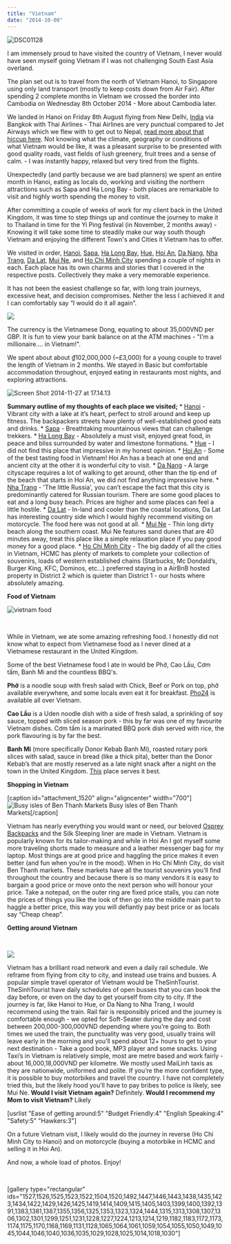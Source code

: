 ```yaml
---
title: "Vietnam"
date: "2014-10-08"
---
```


![DSC01128](images/DSC01128-1024x575.jpg)

I am immensely proud to have visited the country of Vietnam, I never would have seen myself going Vietnam if I was not challenging South East Asia overland.

The plan set out is to travel from the north of Vietnam Hanoi, to Singapore using only land transport (mostly to keep costs down from Air Fair). After spending 2 complete months in Vietnam we crossed the border into Cambodia on Wednesday 8th October 2014 - More about Cambodia later.

We landed in Hanoi on Friday 8th August flying from New Delhi, [India](http://gonetraveling.me/categories/india) via Bangkok with Thai Airlines - Thai Airlines are very punctual compared to Jet Airways which we flew with to get out to Nepal, [read more about that hiccup here](http://gonetraveling.me/2014/07/delayed/). Not knowing what the climate, geography or conditions of what Vietnam would be like, it was a pleasant surprise to be presented with good quality roads, vast fields of lush greenery, fruit trees and a sense of calm. - I was instantly happy, relaxed but very tired from the flights.

Unexpectedly (and partly because we are bad planners) we spent an entire month in Hanoi, eating as locals do, working and visiting the northern attractions such as Sapa and Ha Long Bay - both places are remarkable to visit and highly worth spending the money to visit.

After committing a couple of weeks of work for my client back in the United Kingdom, it was time to step things up and continue the journey to make it to Thailand in time for the Yi Ping festival (in November, 2 months away) - Knowing it will take some time to steadily make our way south though Vietnam and enjoying the different Town's and Cities it Vietnam has to offer.

We visited in order, [Hanoi](http://gonetraveling.me/2014/09/ha-noi/), [Sapa](http://gonetraveling.me/2014/08/sa-pa/), [Ha Long Bay](http://gonetraveling.me/2014/08/ha-long-bay/), [Hue](http://gonetraveling.me/2014/09/hue/), [Hoi An](http://gonetraveling.me/2014/09/hoi-an/), [Da Nang](http://gonetraveling.me/2014/09/da-nang/ "Da Nang"), [Nha Trang](http://gonetraveling.me/2014/09/good-morning-nha-trang/ "Good Morning Nha Trang"), [Da Lat](http://gonetraveling.me/2014/09/da-lat/ "Da Lat"), [Mui Ne](http://gonetraveling.me/2014/10/the-freedom-of-mui-ne/ "The freedom of Mui Ne"), and [Ho Chi Minh City](http://gonetraveling.me/2014/10/ho-chi-minh-city/ "Ho Chi Minh City") spending a couple of nights in each. Each place has its own charms and stories that I covered in the respective posts. Collectively they make a very memorable experience.

It has not been the easiest challenge so far, with long train journeys, excessive heat, and decision compromises. Nether the less I achieved it and I can comfortably say “I would do it all again”.

![](images/IMG_20141006_101838-1024x583.jpg)

The currency is the Vietnamese Dong, equating to about 35,000VND per GBP. It is fun to view your bank balance on at the ATM machines - "I'm a millionaire.... in Vietnam!".

We spent about about ₫102,000,000 (~£3,000) for a young couple to travel the length of Vietnam in 2 months. We stayed in Basic but comfortable accommodation throughout, enjoyed eating in restaurants most nights, and exploring attractions.

![Screen Shot 2014-11-27 at 17.14.13](images/Screen-Shot-2014-11-27-at-17.14.13-1024x707.png)

**Summary outline of my thoughts of each place we visited;** \* [Hanoi](http://gonetraveling.me/2014/09/ha-noi/ "Hà Nội") - Vibrant city with a lake at it’s heart, perfect to stroll around and keep up fitness. The backpackers streets have plenty of well-established good eats and drinks. \* [Sapa](http://gonetraveling.me/2014/08/sa-pa/ "Sa Pa") - Breathtaking mountainous views that can challenge trekkers. \* [Ha Long Bay](http://gonetraveling.me/2014/08/ha-long-bay/ "Hạ Long Bay & Bái Tử Long Bay") - Absolutely a must visit, enjoyed great food, in peace and bliss surrounded by water and limestone formations. \* [Hue](http://gonetraveling.me/2014/09/hue/ "Huế") - I did not find this place that impressive in my honest opinion. \* [Hoi An](http://gonetraveling.me/2014/09/hoi-an/ "Hội An") - Some of the best tasting food in Vietnam! Hoi An has a beach at one end and ancient city at the other it is wonderful city to visit. \* [Da Nang](http://gonetraveling.me/2014/09/da-nang/ "Da Nang") - A large cityscape requires a lot of walking to get around, other than the tip end of the beach that starts in Hoi An, we did not find anything impressive here. \* [Nha Trang](http://gonetraveling.me/2014/09/good-morning-nha-trang/ "Good Morning Nha Trang") - 'The little Russia', you can’t escape the fact that this city is predominantly catered for Russian tourism. There are some good places to eat and a long busy beach. Prices are higher and some places can feel a little hostile. \* [Da Lat](http://gonetraveling.me/2014/09/da-lat/ "Da Lat") - In-land and cooler than the coastal locations, Da Lat has interesting country side which I would highly recommend visiting on motorcycle. The food here was not good at all. \* [Mui Ne](http://gonetraveling.me/2014/10/the-freedom-of-mui-ne/ "The freedom of Mui Ne") - Thin long dirty beach along the southern coast. Mui Ne features sand dunes that are 40 minutes away, treat this place like a simple relaxation place if you pay good money for a good place. \* [Ho Chi Minh City](http://gonetraveling.me/2014/10/ho-chi-minh-city/ "Ho Chi Minh City") - The big daddy of all the cities in Vietnam, HCMC has plenty of markets to complete your collection of souvenirs, loads of western established chains (Starbucks, Mc Dondald’s, Burger King, KFC, Dominos, etc…) preferred staying in a AirBnB hosted property in District 2 which is quieter than District 1 - our hosts where absolutely amazing.

**Food of Vietnam**

![vietnam food](images/vietnam-food1-1024x640.jpg)

 

While in Vietnam, we ate some amazing refreshing food. I honestly did not know what to expect from Vietnamese food as I never dined at a Vietnamese restaurant in the United Kingdom.

Some of the best Vietnamese food I ate in would be Phở, Cao Lầu, Cơm tấm, Banh Mi and the countless BBQ's.

**Phở** is a noodle soup with fresh salad with Chick, Beef or Pork on top, phở available everywhere, and some locals even eat it for breakfast. [Pho24](http://gonetraveling.me/2014/08/pho-24/ "Pho 24") is available all over Vietnam.

**Cao Lầu** is a Uden noodle dish with a side of fresh salad, a sprinkling of soy sauce, topped with sliced season pork - this by far was one of my favourite Vietnam dishes. Cơm tấm is a marinated BBQ pork dish served with rice, the pork flavouring is by far the best.

**Banh Mi** (more specifically Donor Kebab Banh Mi), roasted rotary pork slices with salad, sauce in bread (like a thick pita), better than the Donor Kebab’s that are mostly reserved as a late night snack after a night on the town in the United Kingdom. [This](http://gonetraveling.me/2014/09/banh-mi-doner-kebab-hang-bac/ "Bánh Mì Doner Kebab Hàng Bạc") place serves it best.

**Shopping in Vietnam**

\[caption id="attachment\_1520" align="aligncenter" width="700"\]![Busy isles of Ben Thanh Markets](images/IMG_20141005_141033-1024x583.jpg) Busy isles of Ben Thanh Markets\[/caption\]

Vietnam has nearly everything you would want or need, our beloved [Osprey Backpacks](http://www.amazon.co.uk/gp/product/B004BF62C0/ref=as_li_tf_tl?ie=UTF8&camp=1634&creative=6738&creativeASIN=B004BF62C0&linkCode=as2&tag=gonetraveli02-21) and the Silk Sleeping liner are made in Vietnam. Vietnam is popularly known for its tailor-making and while in Hoi An I got myself some more traveling shorts made to measure and a leather messenger bag for my laptop. Most things are at good price and haggling the price makes it even better (and fun when you’re in the mood). When in Ho Chi Minh City, do visit Ben Thanh markets. These markets have all the tourist souvenirs you’ll find throughout the country and because there is so many vendors it is easy to bargain a good price or move onto the next person who will honour your price. Take a notepad, on the outer ring are fixed price stalls, you can note the prices of things you like the look of then go into the middle main part to haggle a better price, this way you will defiantly pay best price or as locals say “Cheap cheap”.

**Getting around Vietnam**

 

![](images/IMG_20140918_121740-1024x583.jpg)

Vietnam has a brilliant road network and even a daily rail schedule. We reframe from flying from city to city, and instead use trains and busses. A popular simple travel operator of Vietnam would be TheSinhTourist. TheSinhTourist have daily schedules of open busses that you can book the day before, or even on the day to get yourself from city to city. If the journey is far, like Hanoi to Hue, or Da Nang to Nha Trang, I would recommend using the train. Rail fair is responsibly priced and the journey is comfortable enough - we opted for Soft-Seater during the day and cost between 200,000-300,000VND depending where you’re going to. Both times we used the train, the punctuality was very good, usually trains will leave early in the morning and you’ll spend about 12+ hours to get to your next destination - Take a good book, MP3 player and some snacks. Using Taxi’s in Vietnam is relatively simple, most are metre based and work fairly - about 16,000,18,000VND per kilometre. We mostly used MaiLinh taxis as they are nationwide, uniformed and polite. If you’re the more confident type, it is possible to buy motorbikes and travel the country. I have not completely tried this, but the likely hood you’ll have to pay bribes to police is likely, see Mui Ne. **Would I visit Vietnam again?** Definitely. **Would I recommend my Mom to visit Vietnam?** Likely

\[usrlist "Ease of getting around:5" "Budget Friendly:4" "English Speaking:4" "Safety:5" "Hawkers:3"\]

On a future Vietnam visit, I likely would do the journey in reverse (Ho Chi Minh City to Hanoi) and on motorcycle (buying a motorbike in HCMC and selling it in Hoi An).

And now, a whole load of photos. Enjoy!

 

\[gallery type="rectangular" ids="1527,1526,1525,1523,1522,1504,1520,1492,1447,1446,1443,1438,1435,1423,1434,1422,1429,1426,1425,1419,1414,1409,1415,1405,1403,1399,1400,1392,1391,1383,1381,1387,1355,1356,1325,1353,1323,1324,1444,1315,1313,1308,1307,1306,1302,1301,1299,1251,1231,1228,1227,1224,1213,1214,1219,1182,1183,1172,1173,1174,1175,1170,1168,1169,1131,1128,1065,1064,1061,1059,1054,1055,1050,1049,1045,1044,1046,1040,1036,1035,1029,1028,1025,1014,1018,1030"\]
